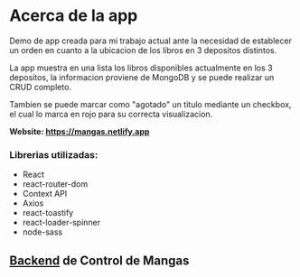 # Acerca de la app


Demo de app creada para mi trabajo actual ante la necesidad de establecer un orden en cuanto a la ubicacion de los libros en 3 depositos distintos.

La app muestra en una lista los libros disponibles actualmente en los 3 depositos, la informacion proviene de MongoDB y se puede realizar un CRUD completo.

Tambien se puede marcar como "agotado" un titulo mediante un checkbox, el cual lo marca en rojo para su correcta visualizacion.

**Website: https://mangas.netlify.app**



### Librerias utilizadas:

- React
- react-router-dom
- Context API
- Axios
- react-toastify
- react-loader-spinner
- node-sass

## **[Backend](https://github.com/lucasmoauro/listado-mangas-backend) de Control de Mangas** 
